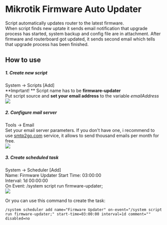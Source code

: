 # Mikrotik Firmware Auto Updater
Script automatically updates router to the latest firmware.  
When script finds new uptate it sends email notification that upgrade process has started, system backup and config file are in attachment. After firmware and routerboard got updated, it sends second email which tells that upgrade process has been finished.

## How to use
##### 1. Create new script
System -> Scripts [Add]  
**Imprtant! ** Script name has to be **firmware-updater**  
Put script source and **set your email address** to the variable *emailAddress*  
![](https://github.com/beeyev/Mikrotik-Firmware-Auto-Updater/raw/master/howto/script-name.png)  

##### 2. Configure mail server
Tools -> Email  
Set your email server parameters. If you don't have one, i recommend to use [smtp2go.com](https://smtp2go.com "smtp2go.com") service, it allows to send thousand emails per month for free.  
![](https://github.com/beeyev/Mikrotik-Firmware-Auto-Updater/raw/master/howto/email-config.png)  

##### 3. Create scheduled task
System -> Scheduler [Add]  
Name: Firmware Updater 
Start Time: 03:00:00  
Interval: 1d 00:00:00  
On Event: /system script run firmware-updater;  
![](https://github.com/beeyev/Mikrotik-Firmware-Auto-Updater/raw/master/howto/scheduler-task.png)  
  
Or you can use this command to create the task:
```
/system scheduler add name="Firmware Updater" on-event="/system script run firmware-updater;" start-time=03:00:00 interval=1d comment="" disabled=no
```